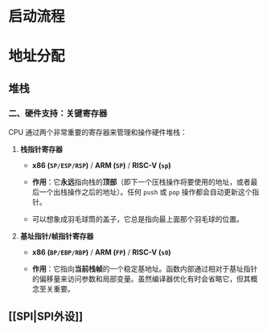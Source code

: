 # 启动流程
# 地址分配

## 堆栈
### 二、硬件支持：关键寄存器

CPU 通过两个非常重要的寄存器来管理和操作硬件堆栈：

1. **栈指针寄存器**
    
    - **x86 (`SP/ESP/RSP`)** / **ARM (`SP`)** / **RISC-V (`sp`)**
        
    - **作用**：它**永远**指向栈的**顶部**（即下一个压栈操作将要使用的地址，或者最后一个出栈操作之后的地址）。任何 `push` 或 `pop` 操作都会自动更新这个指针。
        
    - 可以想象成羽毛球筒的盖子，它总是指向最上面那个羽毛球的位置。
        
2. **基址指针/帧指针寄存器**
    
    - **x86 (`BP/EBP/RBP`)** / **ARM (`FP`)** / **RISC-V (`s0`)**
        
    - **作用**：它指向**当前栈帧**的一个稳定基地址。函数内部通过相对于基址指针的偏移量来访问参数和局部变量。虽然编译器优化有时会省略它，但其概念至关重要。




## [[SPI|SPI外设]]
